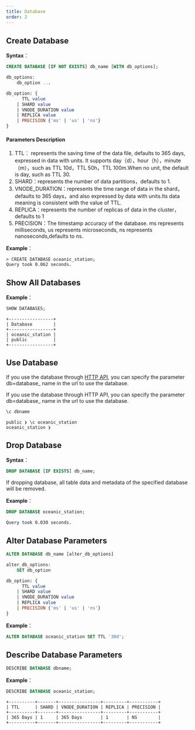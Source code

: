 ```yaml
---
title: Database
order: 2
---
```


## **Create Database**

**Syntax**：
```sql
CREATE DATABASE [IF NOT EXISTS] db_name [WITH db_options];

db_options:
    db_option ...

db_option: {
      TTL value
    | SHARD value
    | VNODE_DURATION value
    | REPLICA value
    | PRECISION {'ms' | 'us' | 'ns'}
}
```

#### Parameters Description

1. TTL： represents the saving time of the data file, defaults to 365 days, expressed in data with units. It supports day（d），hour（h），minute（m），such as TTL 10d，TTL 50h，TTL 100m.When no unit, the default is day, such as TTL 30.
2. SHARD：represents the number of data partitions，defaults to 1.
3. VNODE_DURATION：represents the time range of data in the shard，defaults to 365 days，and also expressed by data with units.Its data meaning is consistent with the value of TTL.
4. REPLICA：represents the number of replicas of data in the cluster，defaults to 1
5. PRECISION：The timestamp accuracy of the database. ms represents milliseconds, us represents microseconds, ns represents nanoseconds,defaults to ns.

**Example**：
```
> CREATE DATABASE oceanic_station;
Query took 0.062 seconds.
```

## Show All Databases
**Example**：

```sql
SHOW DATABASES;
```
    +-----------------+
    | Database        |
    +-----------------+
    | oceanic_station |
    | public          |
    +-----------------+
## **Use Database**
If you use the database through [HTTP API](../application/api.md), you can specify the parameter db=database_ name in the url to use the database.


If you use the database through HTTP API, you can specify the parameter db=database_ name in the url to use the database.
```sql
\c dbname
```
    public ❯ \c oceanic_station
    oceanic_station ❯

##  Drop Database
**Syntax**：
```sql
DROP DATABASE [IF EXISTS] db_name;
```
If dropping database, all table data and metadata of the specified database will be removed.

**Example**：
```sql
DROP DATABASE oceanic_station;
```
    Query took 0.030 seconds.

## **Alter Database Parameters**
```sql
ALTER DATABASE db_name [alter_db_options]

alter_db_options:
    SET db_option

db_option: {
      TTL value
    | SHARD value
    | VNODE_DURATION value
    | REPLICA value
    | PRECISION {'ms' | 'us' | 'ns'}
}
```
**Example**：
```sql
ALTER DATABASE oceanic_station SET TTL '30d';
```
## **Describe Database Parameters**
```sql
DESCRIBE DATABASE dbname;
```
**Example**：
```sql
DESCRIBE DATABASE oceanic_station;
```

    +----------+-------+----------------+---------+-----------+
    | TTL      | SHARD | VNODE_DURATION | REPLICA | PRECISION |
    +----------+-------+----------------+---------+-----------+
    | 365 Days | 1     | 365 Days       | 1       | NS        |
    +----------+-------+----------------+---------+-----------+